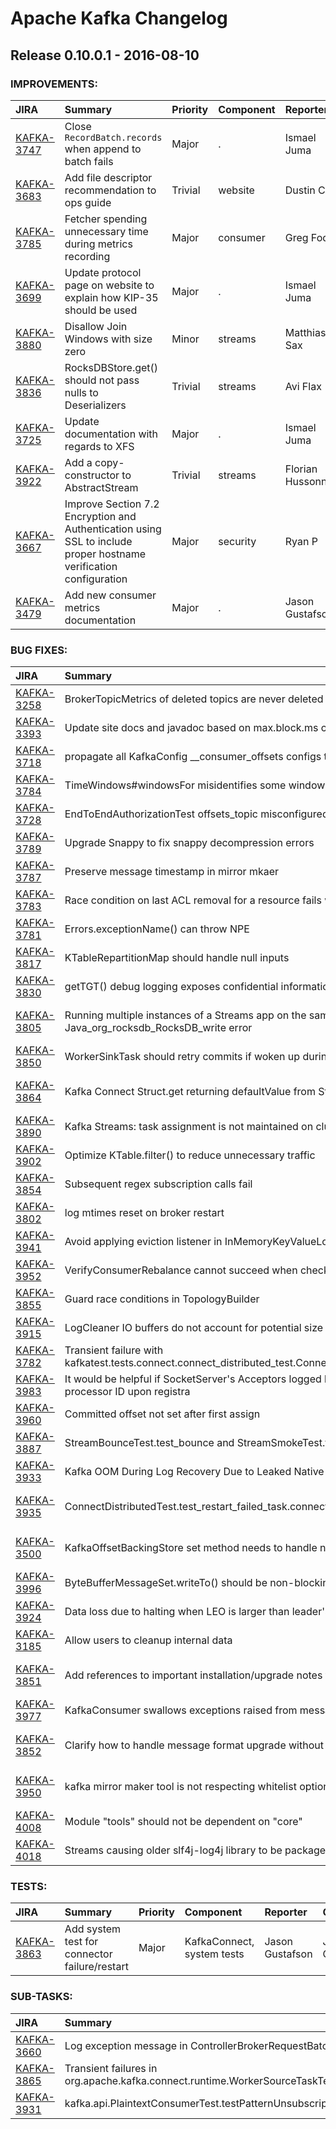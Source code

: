 
<!---
# Licensed to the Apache Software Foundation (ASF) under one
# or more contributor license agreements.  See the NOTICE file
# distributed with this work for additional information
# regarding copyright ownership.  The ASF licenses this file
# to you under the Apache License, Version 2.0 (the
# "License"); you may not use this file except in compliance
# with the License.  You may obtain a copy of the License at
#
#     http://www.apache.org/licenses/LICENSE-2.0
#
# Unless required by applicable law or agreed to in writing, software
# distributed under the License is distributed on an "AS IS" BASIS,
# WITHOUT WARRANTIES OR CONDITIONS OF ANY KIND, either express or implied.
# See the License for the specific language governing permissions and
# limitations under the License.
-->
# Apache Kafka Changelog

## Release 0.10.0.1 - 2016-08-10



### IMPROVEMENTS:

| JIRA | Summary | Priority | Component | Reporter | Contributor |
|:---- |:---- | :--- |:---- |:---- |:---- |
| [KAFKA-3747](https://issues.apache.org/jira/browse/KAFKA-3747) | Close `RecordBatch.records` when append to batch fails |  Major | . | Ismael Juma | Ismael Juma |
| [KAFKA-3683](https://issues.apache.org/jira/browse/KAFKA-3683) | Add file descriptor recommendation to ops guide |  Trivial | website | Dustin Cote | Dustin Cote |
| [KAFKA-3785](https://issues.apache.org/jira/browse/KAFKA-3785) | Fetcher spending unnecessary time during metrics recording |  Major | consumer | Greg Fodor | Greg Fodor |
| [KAFKA-3699](https://issues.apache.org/jira/browse/KAFKA-3699) | Update protocol page on website to explain how KIP-35 should be used |  Major | . | Ismael Juma | Ashish K Singh |
| [KAFKA-3880](https://issues.apache.org/jira/browse/KAFKA-3880) | Disallow Join Windows with size zero |  Minor | streams | Matthias J. Sax | Matthias J. Sax |
| [KAFKA-3836](https://issues.apache.org/jira/browse/KAFKA-3836) | RocksDBStore.get() should not pass nulls to Deserializers |  Trivial | streams | Avi Flax | Jeyhun Karimov |
| [KAFKA-3725](https://issues.apache.org/jira/browse/KAFKA-3725) | Update documentation with regards to XFS |  Major | . | Ismael Juma | Todd Palino |
| [KAFKA-3922](https://issues.apache.org/jira/browse/KAFKA-3922) | Add a copy-constructor to AbstractStream |  Trivial | streams | Florian Hussonnois | Florian Hussonnois |
| [KAFKA-3667](https://issues.apache.org/jira/browse/KAFKA-3667) | Improve Section 7.2 Encryption and Authentication using SSL to include proper hostname verification configuration |  Major | security | Ryan P | Ryan P |
| [KAFKA-3479](https://issues.apache.org/jira/browse/KAFKA-3479) | Add new consumer metrics documentation |  Major | . | Jason Gustafson | Kaufman Ng |


### BUG FIXES:

| JIRA | Summary | Priority | Component | Reporter | Contributor |
|:---- |:---- | :--- |:---- |:---- |:---- |
| [KAFKA-3258](https://issues.apache.org/jira/browse/KAFKA-3258) | BrokerTopicMetrics of deleted topics are never deleted |  Major | core | Rajini Sivaram | Rajini Sivaram |
| [KAFKA-3393](https://issues.apache.org/jira/browse/KAFKA-3393) | Update site docs and javadoc based on max.block.ms changes |  Major | . | Grant Henke | Mayuresh Gharat |
| [KAFKA-3718](https://issues.apache.org/jira/browse/KAFKA-3718) | propagate all KafkaConfig \_\_consumer\_offsets configs to OffsetConfig instantiation |  Major | . | Onur Karaman | Onur Karaman |
| [KAFKA-3784](https://issues.apache.org/jira/browse/KAFKA-3784) | TimeWindows#windowsFor misidentifies some windows if TimeWindows#advanceBy is used |  Minor | streams | Tom Rybak | Tom Rybak |
| [KAFKA-3728](https://issues.apache.org/jira/browse/KAFKA-3728) | EndToEndAuthorizationTest offsets\_topic misconfigured |  Major | . | Edoardo Comar | Edoardo Comar |
| [KAFKA-3789](https://issues.apache.org/jira/browse/KAFKA-3789) | Upgrade Snappy to fix snappy decompression errors |  Critical | core | Grant Henke | Grant Henke |
| [KAFKA-3787](https://issues.apache.org/jira/browse/KAFKA-3787) | Preserve message timestamp in mirror mkaer |  Major | tools | TAO XIAO | TAO XIAO |
| [KAFKA-3783](https://issues.apache.org/jira/browse/KAFKA-3783) | Race condition on last ACL removal for a resource fails with a ZkBadVersionException |  Minor | . | Sébastien Launay | Sébastien Launay |
| [KAFKA-3781](https://issues.apache.org/jira/browse/KAFKA-3781) | Errors.exceptionName() can throw NPE |  Major | . | Grant Henke | Ismael Juma |
| [KAFKA-3817](https://issues.apache.org/jira/browse/KAFKA-3817) | KTableRepartitionMap should handle null inputs |  Major | streams | Jeff Klukas | Guozhang Wang |
| [KAFKA-3830](https://issues.apache.org/jira/browse/KAFKA-3830) | getTGT() debug logging exposes confidential information |  Major | security | Ismael Juma | Ismael Juma |
| [KAFKA-3805](https://issues.apache.org/jira/browse/KAFKA-3805) | Running multiple instances of a Streams app on the same machine results in Java\_org\_rocksdb\_RocksDB\_write error |  Critical | streams | Andres Gomez Ferrer | Eno Thereska |
| [KAFKA-3850](https://issues.apache.org/jira/browse/KAFKA-3850) | WorkerSinkTask should retry commits if woken up during rebalance or shutdown |  Major | KafkaConnect | Jason Gustafson | Jason Gustafson |
| [KAFKA-3864](https://issues.apache.org/jira/browse/KAFKA-3864) | Kafka Connect Struct.get returning defaultValue from Struct not the field schema |  Blocker | KafkaConnect | Andrew Stevenson | Ewen Cheslack-Postava |
| [KAFKA-3890](https://issues.apache.org/jira/browse/KAFKA-3890) | Kafka Streams: task assignment is not maintained on cluster restart or rolling restart |  Major | streams | Henry Cai | Henry Cai |
| [KAFKA-3902](https://issues.apache.org/jira/browse/KAFKA-3902) | Optimize KTable.filter() to reduce unnecessary traffic |  Major | streams | Guozhang Wang | Phil Derome |
| [KAFKA-3854](https://issues.apache.org/jira/browse/KAFKA-3854) | Subsequent regex subscription calls fail |  Major | consumer | Vahid Hashemian | Vahid Hashemian |
| [KAFKA-3802](https://issues.apache.org/jira/browse/KAFKA-3802) | log mtimes reset on broker restart |  Major | . | Andrew Otto | Moritz Siuts |
| [KAFKA-3941](https://issues.apache.org/jira/browse/KAFKA-3941) | Avoid applying eviction listener in InMemoryKeyValueLoggedStore |  Major | streams | Guozhang Wang | Guozhang Wang |
| [KAFKA-3952](https://issues.apache.org/jira/browse/KAFKA-3952) | VerifyConsumerRebalance cannot succeed when checking partition owner |  Minor | core | Simon Wan Wenli | Simon Wan Wenli |
| [KAFKA-3855](https://issues.apache.org/jira/browse/KAFKA-3855) | Guard race conditions in TopologyBuilder |  Major | streams | Guozhang Wang | Damian Guy |
| [KAFKA-3915](https://issues.apache.org/jira/browse/KAFKA-3915) | LogCleaner IO buffers do not account for potential size difference due to message format change |  Blocker | log | Tommy Becker | Ismael Juma |
| [KAFKA-3782](https://issues.apache.org/jira/browse/KAFKA-3782) | Transient failure with kafkatest.tests.connect.connect\_distributed\_test.ConnectDistributedTest.test\_bounce.clean=True |  Minor | KafkaConnect | Liquan Pei | Jason Gustafson |
| [KAFKA-3983](https://issues.apache.org/jira/browse/KAFKA-3983) | It would be helpful if SocketServer\'s Acceptors logged both the SocketChannel port and the processor ID upon registra |  Minor | core | Ryan P | Ryan P |
| [KAFKA-3960](https://issues.apache.org/jira/browse/KAFKA-3960) | Committed offset not set after first assign |  Blocker | clients | Alexey Romanchuk | Alexey Romanchuk |
| [KAFKA-3887](https://issues.apache.org/jira/browse/KAFKA-3887) | StreamBounceTest.test\_bounce and StreamSmokeTest.test\_streams failing |  Major | streams, system tests | Ismael Juma | Guozhang Wang |
| [KAFKA-3933](https://issues.apache.org/jira/browse/KAFKA-3933) | Kafka OOM During Log Recovery Due to Leaked Native Memory |  Critical | log | Tom Crayford | Tom Crayford |
| [KAFKA-3935](https://issues.apache.org/jira/browse/KAFKA-3935) | ConnectDistributedTest.test\_restart\_failed\_task.connector\_type=sink system test failing |  Major | KafkaConnect | Ewen Cheslack-Postava | Ewen Cheslack-Postava |
| [KAFKA-3500](https://issues.apache.org/jira/browse/KAFKA-3500) | KafkaOffsetBackingStore set method needs to handle null |  Blocker | KafkaConnect | Liquan Pei | Ewen Cheslack-Postava |
| [KAFKA-3996](https://issues.apache.org/jira/browse/KAFKA-3996) | ByteBufferMessageSet.writeTo() should be non-blocking |  Blocker | . | Jun Rao | Ismael Juma |
| [KAFKA-3924](https://issues.apache.org/jira/browse/KAFKA-3924) | Data loss due to halting when LEO is larger than leader\'s LEO |  Major | core | Maysam Yabandeh |  |
| [KAFKA-3185](https://issues.apache.org/jira/browse/KAFKA-3185) | Allow users to cleanup internal data |  Blocker | streams | Guozhang Wang | Matthias J. Sax |
| [KAFKA-3851](https://issues.apache.org/jira/browse/KAFKA-3851) | Add references to important installation/upgrade notes to release notes |  Blocker | . | Ewen Cheslack-Postava | Ewen Cheslack-Postava |
| [KAFKA-3977](https://issues.apache.org/jira/browse/KAFKA-3977) | KafkaConsumer swallows exceptions raised from message deserializers |  Blocker | consumer | Jason Gustafson | Jason Gustafson |
| [KAFKA-3852](https://issues.apache.org/jira/browse/KAFKA-3852) | Clarify how to handle message format upgrade without killing performance |  Blocker | . | Ewen Cheslack-Postava | Ewen Cheslack-Postava |
| [KAFKA-3950](https://issues.apache.org/jira/browse/KAFKA-3950) | kafka mirror maker tool is not respecting whitelist option |  Critical | . | Raghav Kumar Gautam | Manikumar Reddy |
| [KAFKA-4008](https://issues.apache.org/jira/browse/KAFKA-4008) | Module "tools" should not be dependent on "core" |  Blocker | core, tools | Matthias J. Sax | Matthias J. Sax |
| [KAFKA-4018](https://issues.apache.org/jira/browse/KAFKA-4018) | Streams causing older slf4j-log4j library to be packaged along with newer version |  Major | . | Ismael Juma | Ismael Juma |


### TESTS:

| JIRA | Summary | Priority | Component | Reporter | Contributor |
|:---- |:---- | :--- |:---- |:---- |:---- |
| [KAFKA-3863](https://issues.apache.org/jira/browse/KAFKA-3863) | Add system test for connector failure/restart |  Major | KafkaConnect, system tests | Jason Gustafson | Jason Gustafson |


### SUB-TASKS:

| JIRA | Summary | Priority | Component | Reporter | Contributor |
|:---- |:---- | :--- |:---- |:---- |:---- |
| [KAFKA-3660](https://issues.apache.org/jira/browse/KAFKA-3660) | Log exception message in ControllerBrokerRequestBatch |  Major | . | Flavio Junqueira | Flavio Junqueira |
| [KAFKA-3865](https://issues.apache.org/jira/browse/KAFKA-3865) | Transient failures in org.apache.kafka.connect.runtime.WorkerSourceTaskTest.testSlowTaskStart |  Major | unit tests | Guozhang Wang | Jason Gustafson |
| [KAFKA-3931](https://issues.apache.org/jira/browse/KAFKA-3931) | kafka.api.PlaintextConsumerTest.testPatternUnsubscription transient failure |  Major | . | Vahid Hashemian | Vahid Hashemian |



